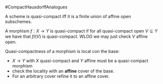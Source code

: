 #CompactHausdorffAnalogues

A scheme is quasi-compact iff it is a finite union of affine open subschemes.

A morphism $f:X\to Y$ is quasi-compact if for all quasi-compact open $V\subseteq Y$ we have that $f\ii(V)$ is quasi-compact. WLOG we may just check $V$ affine open.

Quasi-compactness of a morphism is local con the base:
- $X\to Y$ with $X$ quasi-compact and $Y$ affine must be a quasi-compact morphism
- check the locality with an **affine** cover of the base.
- For an arbitrary cover refine it to an affine cover.
